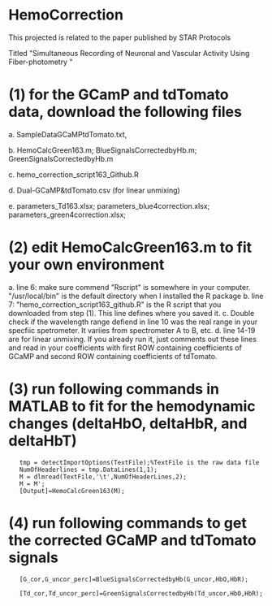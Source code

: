 # HemoCorrection

This projected is related to the paper published by STAR Protocols

Titled "Simultaneous Recording of Neuronal and Vascular Activity Using Fiber-photometry "

# (1) for the GCamP and tdTomato data, download the following files

   a. SampleDataGCaMPtdTomato.txt, 
   
   b. HemoCalcGreen163.m; BlueSignalsCorrectedbyHb.m; GreenSignalsCorrectedbyHb.m
   
   c. hemo_correction_script163_Github.R 
   
   d. Dual-GCaMP&tdTomato.csv  (for linear unmixing)
   
   e. parameters_Td163.xlsx; parameters_blue4correction.xlsx; parameters_green4correction.xlsx;
   
# (2) edit HemoCalcGreen163.m to fit your own environment
   a. line 6: make sure commend "Rscript" is somewhere in your computer. "/usr/local/bin" is the default directory when I installed the R package
   b. line 7: "hemo_correction_script163_github.R" is the R script that you downloaded from step (1). This line defines where you saved it.
   c. Double check if the wavelength range defiend in line 10 was the real range in your specfiic spetrometer. It variies from spectrometer A to B, etc.
   d. line 14-19 are for linear unmixing. If you already run it, just comments out these lines and read in your coefficients with first ROW containing 
      coefficients of GCaMP and second ROW containing coefficients of tdTomato.

   
# (3) run following commands in MATLAB to fit for the hemodynamic changes (deltaHbO, deltaHbR, and deltaHbT) 

       tmp = detectImportOptions(TextFile);%TextFile is the raw data file
       NumOfHeaderlines = tmp.DataLines(1,1);
       M = dlmread(TextFile,'\t',NumOfHeaderLines,2);
       M = M';
       [Output]=HemoCalcGreen163(M);
       
# (4)  run following commands to get the corrected GCaMP and tdTomato signals   

       [G_cor,G_uncor_perc]=BlueSignalsCorrectedbyHb(G_uncor,HbO,HbR);
       
       [Td_cor,Td_uncor_perc]=GreenSignalsCorrectedbyHb(Td_uncor,HbO,HbR);



   
